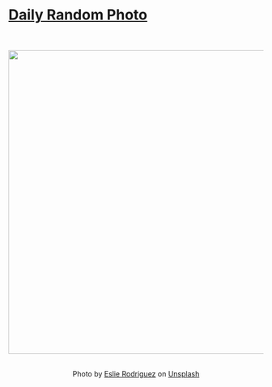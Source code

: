 # [Daily Random Photo](https://www.dailyrandomphoto.com/)

<div align="center">
  <br>
  <br>
  <a href="https://www.dailyrandomphoto.com/p/2024/2024-05-25/"><img src="https://images.unsplash.com/photo-1690575539214-eb0ade6cdd4d?crop=entropy&cs=tinysrgb&fit=max&fm=jpg&ixid=M3w3NzUwOHwwfDF8cmFuZG9tfHx8fHx8fHx8MTcxNjU5NzAzN3w&ixlib=rb-4.0.3&q=80&w=1080" width="600px"></a>
  <br>
  <br>
  <p class="has-text-grey">Photo by <a href="https://unsplash.com/@jannell3?utm_source=Daily%20Random%20Photo&amp;utm_medium=referral" target="_blank" rel="noopener noreferrer">Eslie Rodriguez</a> on <a href="https://unsplash.com/photos/a-large-rock-formation-in-the-middle-of-the-ocean-ximFU43CNEg?utm_source=Daily%20Random%20Photo&amp;utm_medium=referral" target="_blank" rel="noopener noreferrer">Unsplash</a></p>
</div>
